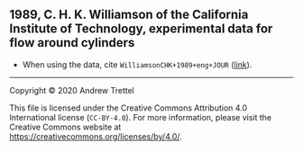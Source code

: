 ## 1989, C. H. K. Williamson of the California Institute of Technology, experimental data for flow around cylinders

- When using the data, cite `WilliamsonCHK+1989+eng+JOUR`
  ([link](https://doi.org/10.1017/S0022112089002429)).

-------------------------------------------------------------------------------

Copyright © 2020 Andrew Trettel

This file is licensed under the Creative Commons Attribution 4.0 International
license (`CC-BY-4.0`).  For more information, please visit the Creative Commons
website at <https://creativecommons.org/licenses/by/4.0/>.
